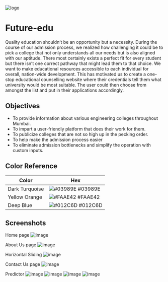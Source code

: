 ![logo](https://user-images.githubusercontent.com/89039068/147740930-0d36bdb4-e6d1-4c03-99f9-8c1095a97a89.png)



# Future-edu

 Quality education shouldn’t be an opportunity but a necessity. During the course of our admission process, we realized how challenging it could be to pick a college that not only understands all our needs but is also aligned with our aptitude. There most certainly exists a perfect fit for every student but there isn’t one correct pathway that might lead them to that choice. We want to make educational resources accessible to each individual for overall, nation-wide development.
 This has motivated us to create a one-stop educational counselling website where their credentials tell them what university would be most suitable. The user could then choose from amongst the list and put in their applications accordingly.


## Objectives

- To provide information about various engineering colleges throughout Mumbai.
- To impart a user-friendly platform that does their work for them.
- To publicize colleges that are not so high up in the pecking order.
- To help make the admission process easier
- To eliminate admission bottlenecks and simplify the operation with custom inputs.

## Color Reference

| Color             | Hex                                                                |
| ----------------- | ------------------------------------------------------------------ |
| Dark Turquoise | ![#03989E](https://via.placeholder.com/10/03989E?text=+) #03989E |
| Yellow Orange | ![#FAAE42](https://via.placeholder.com/10/FAAE42?text=+) #FAAE42 |
| Deep Blue | ![#012C6D](https://via.placeholder.com/10/012C6D?text=+) #012C6D |



## Screenshots
Home page
![image](https://user-images.githubusercontent.com/89039068/147740990-7a6cb59a-8b2c-42c2-9635-aaf7a647e36f.png)

About Us page
![image](https://user-images.githubusercontent.com/89039068/147741269-e0792309-70bc-49f6-bbcc-b152801882e3.png)

Horizontal Sliding
![image](https://user-images.githubusercontent.com/89039068/147741396-182bd85e-4c00-4336-b5d4-958b85e340c2.png)

Contact Us page
![image](https://user-images.githubusercontent.com/89039068/147741522-64ca9ca4-e2d1-45ae-8b39-6410d5437707.png)

Predictor
![image](https://user-images.githubusercontent.com/89039068/147741566-8d2f636a-be46-4ffb-a87f-3826aa845a38.png)
![image](https://user-images.githubusercontent.com/89039068/147741606-0b93a23f-200a-44f5-b989-de23a3e74ceb.png)
![image](https://user-images.githubusercontent.com/89039068/147741621-25c8eb12-1393-4206-8c6c-fdd9c97302dd.png)
![image](https://user-images.githubusercontent.com/89039068/147741640-ea01a9f1-d963-40c1-bcac-bd696efee7fb.png)



